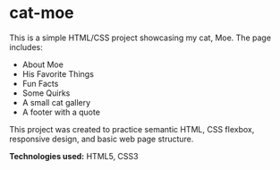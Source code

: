 # cat-moe
This is a simple HTML/CSS project showcasing my cat, Moe.
The page includes:

- About Moe
- His Favorite Things
- Fun Facts
- Some Quirks
- A small cat gallery
- A footer with a quote

This project was created to practice semantic HTML, CSS flexbox, responsive design, and basic web page structure. 

**Technologies used:** HTML5, CSS3
